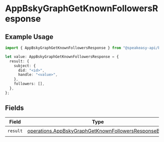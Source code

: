 # AppBskyGraphGetKnownFollowersResponse

## Example Usage

```typescript
import { AppBskyGraphGetKnownFollowersResponse } from "@speakeasy-api/bluesky/models/operations";

let value: AppBskyGraphGetKnownFollowersResponse = {
  result: {
    subject: {
      did: "<id>",
      handle: "<value>",
    },
    followers: [],
  },
};
```

## Fields

| Field                                                                                                                        | Type                                                                                                                         | Required                                                                                                                     | Description                                                                                                                  |
| ---------------------------------------------------------------------------------------------------------------------------- | ---------------------------------------------------------------------------------------------------------------------------- | ---------------------------------------------------------------------------------------------------------------------------- | ---------------------------------------------------------------------------------------------------------------------------- |
| `result`                                                                                                                     | [operations.AppBskyGraphGetKnownFollowersResponseBody](../../models/operations/appbskygraphgetknownfollowersresponsebody.md) | :heavy_check_mark:                                                                                                           | N/A                                                                                                                          |